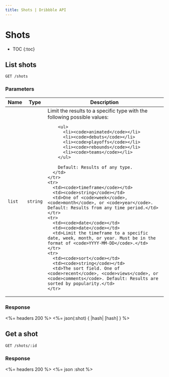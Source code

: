 ```yaml
---
title: Shots | Dribbble API
---
```


# Shots

* TOC
{:toc}

## List shots

    GET /shots

### Parameters

<table>
  <thead>
    <tr>
      <th>Name</th>
      <th>Type</th>
      <th>Description</th>
    </tr>
  </thead>
  <tbody>
    <tr>
      <td><code>list</code></td>
      <td><code>string</code></td>
      <td>
        Limit the results to a specific type with the following possible values:

        <ul>
          <li><code>animated</code></li>
          <li><code>debuts</code></li>
          <li><code>playoffs</code></li>
          <li><code>rebounds</code></li>
          <li><code>teams</code></li>
        </ul>

        Default: Results of any type.
      </td>
    </tr>
    <tr>
      <td><code>timeframe</code></td>
      <td><code>string</code></td>
      <td>One of <code>week</code>, <code>month</code>, or <code>year</code>. Default: Results from any time period.</td>
    </tr>
    <tr>
      <td><code>date</code></td>
      <td><code>date</code></td>
      <td>Limit the timeframe to a specific date, week, month, or year. Must be in the format of <code>YYYY-MM-DD</code>.</td>
    </tr>
    <tr>
      <td><code>sort</code></td>
      <td><code>string</code></td>
      <td>The sort field. One of <code>recent</code>, <code>views</code>, or <code>comments</code>. Default: Results are sorted by popularity.</td>
    </tr>
  </tbody>
</table>

### Response

<%= headers 200 %>
<%= json(:shot) { |hash| [hash] } %>

## Get a shot

    GET /shots/:id

### Response

<%= headers 200 %>
<%= json :shot %>

